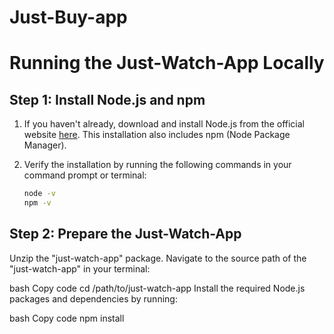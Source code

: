 ﻿# Just-Buy-app
# Running the Just-Watch-App Locally

## Step 1: Install Node.js and npm

1. If you haven't already, download and install Node.js from the official website [here](https://nodejs.org/). This installation also includes npm (Node Package Manager).

2. Verify the installation by running the following commands in your command prompt or terminal:

   ```bash
   node -v
   npm -v
## Step 2: Prepare the Just-Watch-App
Unzip the "just-watch-app" package.
Navigate to the source path of the "just-watch-app" in your terminal:

  bash
  Copy code
  cd /path/to/just-watch-app
Install the required Node.js packages and dependencies by running:

  bash
  Copy code
  npm install   
